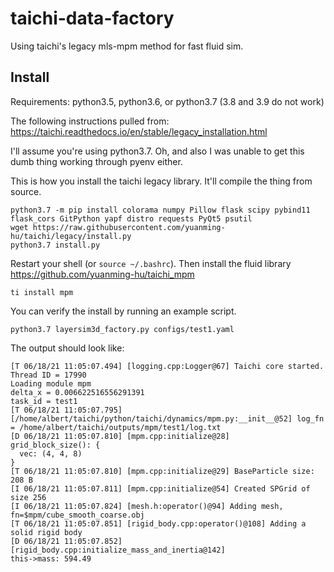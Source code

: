 # taichi-data-factory
Using taichi's legacy mls-mpm method for fast fluid sim.

## Install
Requirements: python3.5, python3.6, or python3.7 (3.8 and 3.9 do not work)

The following instructions pulled from: https://taichi.readthedocs.io/en/stable/legacy_installation.html

I'll assume you're using python3.7. Oh, and also I was unable to get this dumb thing working through pyenv either.

This is how you install the taichi legacy library. It'll compile the thing from source.

```
python3.7 -m pip install colorama numpy Pillow flask scipy pybind11 flask_cors GitPython yapf distro requests PyQt5 psutil
wget https://raw.githubusercontent.com/yuanming-hu/taichi/legacy/install.py
python3.7 install.py
```

Restart your shell (or `source ~/.bashrc`). Then install the fluid library https://github.com/yuanming-hu/taichi_mpm
```
ti install mpm
```

You can verify the install by running an example script.
```
python3.7 layersim3d_factory.py configs/test1.yaml
```

The output should look like:
```
[T 06/18/21 11:05:07.494] [logging.cpp:Logger@67] Taichi core started. Thread ID = 17990
Loading module mpm
delta_x = 0.006622516556291391
task_id = test1
[T 06/18/21 11:05:07.795] [/home/albert/taichi/python/taichi/dynamics/mpm.py:__init__@52] log_fn = /home/albert/taichi/outputs/mpm/test1/log.txt
[D 06/18/21 11:05:07.810] [mpm.cpp:initialize@28] 
grid_block_size(): {
  vec: (4, 4, 8)
}
[T 06/18/21 11:05:07.810] [mpm.cpp:initialize@29] BaseParticle size: 208 B
[I 06/18/21 11:05:07.811] [mpm.cpp:initialize@54] Created SPGrid of size 256
[I 06/18/21 11:05:07.824] [mesh.h:operator()@94] Adding mesh, fn=$mpm/cube_smooth_coarse.obj
[T 06/18/21 11:05:07.851] [rigid_body.cpp:operator()@108] Adding a solid rigid body
[D 06/18/21 11:05:07.852] [rigid_body.cpp:initialize_mass_and_inertia@142] 
this->mass: 594.49
```
